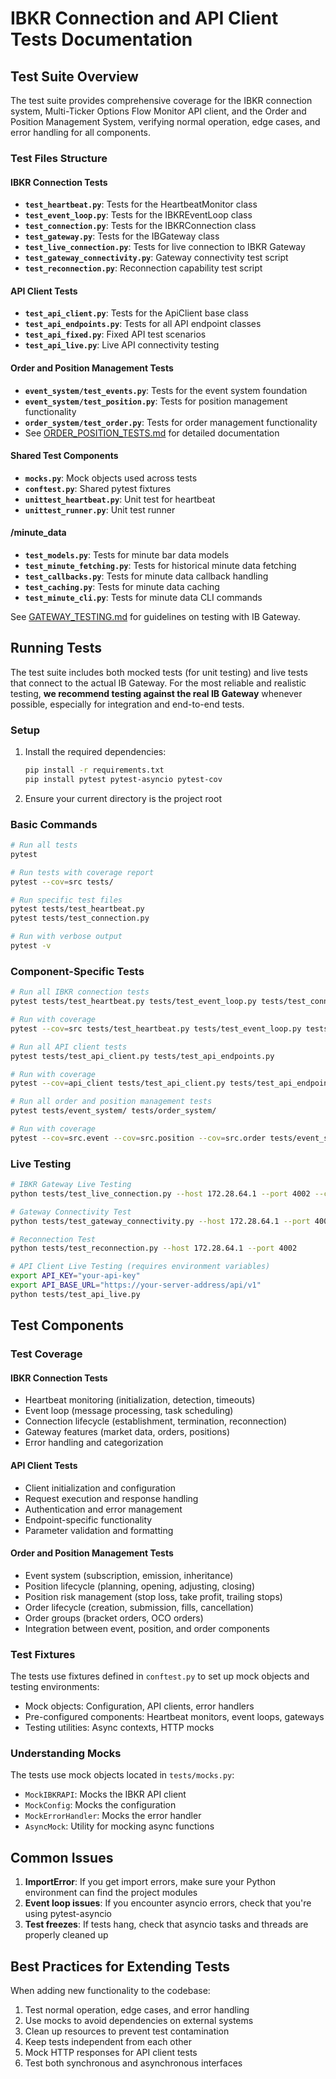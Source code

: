 # IBKR Connection and API Client Tests Documentation

## Test Suite Overview

The test suite provides comprehensive coverage for the IBKR connection system, Multi-Ticker Options Flow Monitor API client, and the Order and Position Management System, verifying normal operation, edge cases, and error handling for all components.

### Test Files Structure

#### IBKR Connection Tests
- **`test_heartbeat.py`**: Tests for the HeartbeatMonitor class
- **`test_event_loop.py`**: Tests for the IBKREventLoop class
- **`test_connection.py`**: Tests for the IBKRConnection class
- **`test_gateway.py`**: Tests for the IBGateway class
- **`test_live_connection.py`**: Tests for live connection to IBKR Gateway
- **`test_gateway_connectivity.py`**: Gateway connectivity test script
- **`test_reconnection.py`**: Reconnection capability test script

#### API Client Tests
- **`test_api_client.py`**: Tests for the ApiClient base class
- **`test_api_endpoints.py`**: Tests for all API endpoint classes
- **`test_api_fixed.py`**: Fixed API test scenarios
- **`test_api_live.py`**: Live API connectivity testing

#### Order and Position Management Tests
- **`event_system/test_events.py`**: Tests for the event system foundation
- **`event_system/test_position.py`**: Tests for position management functionality
- **`order_system/test_order.py`**: Tests for order management functionality
- See [ORDER_POSITION_TESTS.md](ORDER_POSITION_TESTS.md) for detailed documentation

#### Shared Test Components
- **`mocks.py`**: Mock objects used across tests
- **`conftest.py`**: Shared pytest fixtures
- **`unittest_heartbeat.py`**: Unit test for heartbeat
- **`unittest_runner.py`**: Unit test runner

#### /minute_data
- **`test_models.py`**: Tests for minute bar data models
- **`test_minute_fetching.py`**: Tests for historical minute data fetching
- **`test_callbacks.py`**: Tests for minute data callback handling
- **`test_caching.py`**: Tests for minute data caching
- **`test_minute_cli.py`**: Tests for minute data CLI commands

See [GATEWAY_TESTING.md](GATEWAY_TESTING.md) for guidelines on testing with IB Gateway.

## Running Tests

The test suite includes both mocked tests (for unit testing) and live tests that connect to the actual IB Gateway. For the most reliable and realistic testing, **we recommend testing against the real IB Gateway** whenever possible, especially for integration and end-to-end tests.

### Setup

1. Install the required dependencies:
   ```bash
   pip install -r requirements.txt
   pip install pytest pytest-asyncio pytest-cov
   ```

2. Ensure your current directory is the project root

### Basic Commands

```bash
# Run all tests
pytest

# Run tests with coverage report
pytest --cov=src tests/

# Run specific test files
pytest tests/test_heartbeat.py
pytest tests/test_connection.py

# Run with verbose output
pytest -v
```

### Component-Specific Tests

```bash
# Run all IBKR connection tests
pytest tests/test_heartbeat.py tests/test_event_loop.py tests/test_connection.py tests/test_gateway.py

# Run with coverage
pytest --cov=src tests/test_heartbeat.py tests/test_event_loop.py tests/test_connection.py tests/test_gateway.py

# Run all API client tests
pytest tests/test_api_client.py tests/test_api_endpoints.py

# Run with coverage
pytest --cov=api_client tests/test_api_client.py tests/test_api_endpoints.py

# Run all order and position management tests
pytest tests/event_system/ tests/order_system/

# Run with coverage
pytest --cov=src.event --cov=src.position --cov=src.order tests/event_system/ tests/order_system/
```

### Live Testing

```bash
# IBKR Gateway Live Testing
python tests/test_live_connection.py --host 172.28.64.1 --port 4002 --client-id 1

# Gateway Connectivity Test
python tests/test_gateway_connectivity.py --host 172.28.64.1 --port 4002

# Reconnection Test
python tests/test_reconnection.py --host 172.28.64.1 --port 4002

# API Client Live Testing (requires environment variables)
export API_KEY="your-api-key"
export API_BASE_URL="https://your-server-address/api/v1"
python tests/test_api_live.py
```

## Test Components

### Test Coverage

#### IBKR Connection Tests
- Heartbeat monitoring (initialization, detection, timeouts)
- Event loop (message processing, task scheduling)
- Connection lifecycle (establishment, termination, reconnection)
- Gateway features (market data, orders, positions)
- Error handling and categorization

#### API Client Tests
- Client initialization and configuration
- Request execution and response handling
- Authentication and error management
- Endpoint-specific functionality
- Parameter validation and formatting

#### Order and Position Management Tests
- Event system (subscription, emission, inheritance)
- Position lifecycle (planning, opening, adjusting, closing)
- Position risk management (stop loss, take profit, trailing stops) 
- Order lifecycle (creation, submission, fills, cancellation)
- Order groups (bracket orders, OCO orders)
- Integration between event, position, and order components

### Test Fixtures

The tests use fixtures defined in `conftest.py` to set up mock objects and testing environments:

- Mock objects: Configuration, API clients, error handlers
- Pre-configured components: Heartbeat monitors, event loops, gateways
- Testing utilities: Async contexts, HTTP mocks

### Understanding Mocks

The tests use mock objects located in `tests/mocks.py`:
- `MockIBKRAPI`: Mocks the IBKR API client
- `MockConfig`: Mocks the configuration
- `MockErrorHandler`: Mocks the error handler
- `AsyncMock`: Utility for mocking async functions

## Common Issues

1. **ImportError**: If you get import errors, make sure your Python environment can find the project modules
2. **Event loop issues**: If you encounter asyncio errors, check that you're using pytest-asyncio
3. **Test freezes**: If tests hang, check that asyncio tasks and threads are properly cleaned up

## Best Practices for Extending Tests

When adding new functionality to the codebase:
1. Test normal operation, edge cases, and error handling
2. Use mocks to avoid dependencies on external systems
3. Clean up resources to prevent test contamination
4. Keep tests independent from each other
5. Mock HTTP responses for API client tests
6. Test both synchronous and asynchronous interfaces